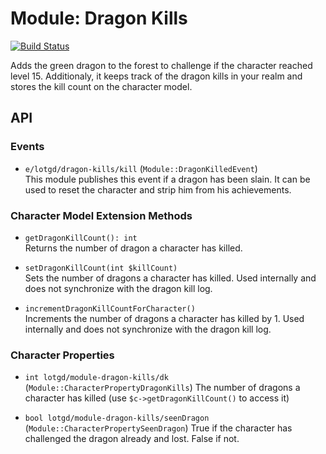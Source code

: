 # Module: Dragon Kills
[![Build Status](https://travis-ci.org/lotgd/module-dragon-kills.svg?branch=master)](https://travis-ci.org/lotgd/module-dragon-kills)

Adds the green dragon to the forest to challenge if the character reached level 15. Additionaly, it 
keeps track of the dragon kills in your realm and stores the kill count on the character model.

## API
### Events
- `e/lotgd/dragon-kills/kill` (`Module::DragonKilledEvent`)\
This module publishes this event if a dragon has been slain. It can be used to reset the character and
strip him from his achievements.

### Character Model Extension Methods
- `getDragonKillCount(): int`\
Returns the number of dragon a character has killed.

- `setDragonKillCount(int $killCount)`\
Sets the number of dragons a character has killed. Used internally and does not synchronize with the 
dragon kill log.

- `incrementDragonKillCountForCharacter()`\
Increments the number of dragons a character has killed by 1. Used internally and does not synchronize 
with the dragon kill log.

### Character Properties
- `int lotgd/module-dragon-kills/dk` (`Module::CharacterPropertyDragonKills`)
The number of dragons a character has killed (use `$c->getDragonKillCount()` to access it)

- `bool lotgd/module-dragon-kills/seenDragon` (`Module::CharacterPropertySeenDragon`)
True if the character has challenged the dragon already and lost. False if not.